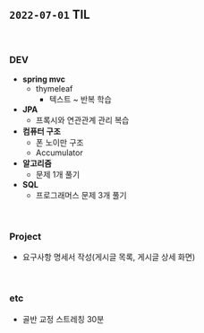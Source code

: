 ## `2022-07-01` TIL

<br>

### DEV
+ **spring mvc**
  + thymeleaf
    + 텍스트 ~ 반복 학습
+ **JPA**
  + 프록시와 연관관계 관리 복습
+ **컴퓨터 구조**
  + 폰 노이만 구조
  + Accumulator
+ **알고리즘**
  + 문제 1개 풀기
+ **SQL**
  + 프로그래머스 문제 3개 풀기

<br>

### Project
+ 요구사항 명세서 작성(게시글 목록, 게시글 상세 화면)

<br>

### etc
+ 골반 교정 스트레칭 30분